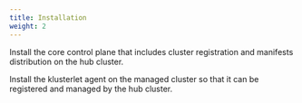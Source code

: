```yaml
---
title: Installation
weight: 2
---
```


Install the core control plane that includes cluster registration and manifests distribution on the hub cluster.

Install the klusterlet agent on the managed cluster so that it can be registered and managed by the hub cluster.

<!-- spellchecker-disable -->



<!-- spellchecker-enable -->
